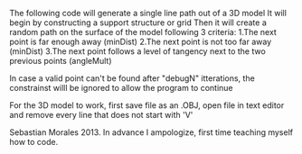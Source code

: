 
The following code will generate a single line path out of a 3D model
It will begin by constructing a support structure or grid
Then it will create a random path on the surface of the model following 3 criteria:
1.The next point is far enough away (minDist)
2.The next point is not too far away (minDist)
3.The next point follows a level of tangency next to the two previous points (angleMult)

In case a valid point can't be found after "debugN" itterations, the constrainst willl be ignored to allow the program to continue

For the 3D model to work, first save file as an .OBJ, open file in text editor and remove every line that does not start with 'V'

Sebastian Morales 2013. In advance I ampologize, first time teaching myself how to code.
